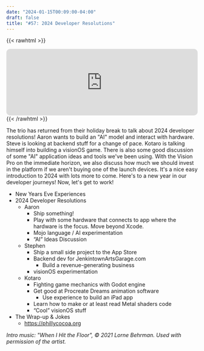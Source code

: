 ```yaml
---
date: "2024-01-15T00:09:00-04:00"
draft: false 
title: "#57: 2024 Developer Resolutions"
---
```


{{< rawhtml >}}
<iframe id="embedPlayer" src="https://embed.podcasts.apple.com/us/podcast/57-2024-developer-resolutions/id1589612693?i=1000641663543&amp;itsct=podcast_box_player&amp;itscg=30200&amp;ls=1&amp;theme=auto" height="175px" frameborder="0" sandbox="allow-forms allow-popups allow-same-origin allow-scripts allow-top-navigation-by-user-activation" allow="autoplay *; encrypted-media *; clipboard-write" style="width: 100%; max-width: 660px; overflow: hidden; border-radius: 10px; transform: translateZ(0px); animation: 2s 6 loading-indicator; background-color: rgb(228, 228, 228);"></iframe>
{{< /rawhtml >}}

The trio has returned from their holiday break to talk about 2024 developer resolutions! Aaron wants to build an "AI" model and interact with hardware. Steve is looking at backend stuff for a change of pace. Kotaro is talking himself into building a visionOS game. There is also some good discussion of some "AI" application ideas and tools we've been using. With the Vision Pro on the immediate horizon, we also discuss how much we should invest in the platform if we aren't buying one of the launch devices. It's a nice easy introduction to 2024 with lots more to come. Here's to a new year in our developer journeys! Now, let's get to work!

- New Years Eve Experiences
- 2024 Developer Resolutions
    - Aaron
        - Ship something!
        - Play with some hardware that connects to app where the hardware is the focus. Move beyond Xcode.
        - Mojo language / AI experimentation
        - “AI” Ideas Discussion
    - Stephen
        - Ship a small side project to the App Store
        - Backend dev for JenkintownArtsGarage.com
            - Build a revenue-generating business
        - visionOS experimentation
    - Kotaro
        - Fighting game mechanics with Godot engine
        - Get good at Procreate Dreams animation software
            - Use experience to build an iPad app
        - Learn how to make or at least read Metal shaders code
        - “Cool” visionOS stuff
- The Wrap-up & Jokes
    - https://phillycocoa.org

*Intro music: "When I Hit the Floor", © 2021 Lorne Behrman. Used with permission of the artist.*